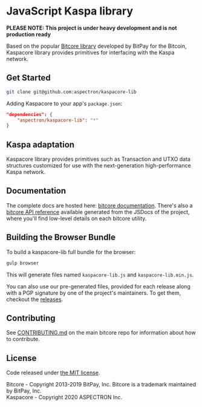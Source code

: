 JavaScript Kaspa library
========================

**PLEASE NOTE: This project is under heavy development and is not production ready**

Based on the popular [Bitcore library](https://github.com/bitpay/bitcore) developed by BitPay for the Bitcoin, Kaspacore library provides primitives for interfacing with the Kaspa network.

Get Started
-----------

```sh
git clone git@github.com:aspectron/kaspacore-lib
```

Adding Kaspacore to your app's `package.json`:

```json
"dependencies": {
    "aspectron/kaspacore-lib": "*"
}
```

Kaspa adaptation
----------------

Kaspacore library provides primitives such as Transaction and UTXO data structures customized for use with the next-generation high-performance Kaspa network.  

Documentation
-------------

The complete docs are hosted here: [bitcore documentation](https://github.com/bitpay/bitcore). There's also a [bitcore API reference](https://github.com/bitpay/bitcore/blob/master/packages/bitcore-node/docs/api-documentation.md) available generated from the JSDocs of the project, where you'll find low-level details on each bitcore utility.


Building the Browser Bundle
---------------------------

To build a kaspacore-lib full bundle for the browser:

```sh
gulp browser
```

This will generate files named `kaspacore-lib.js` and `kaspacore-lib.min.js`.

You can also use our pre-generated files, provided for each release along with a PGP signature by one of the project's maintainers. To get them, checkout the [releases](https://github.com/bitpay/bitcore/blob/master/packages/bitcore-lib/CHANGELOG.md).


Contributing
------------

See [CONTRIBUTING.md](https://github.com/bitpay/bitcore/blob/master/Contributing.md) on the main bitcore repo for information about how to contribute.

License
-------

Code released under [the MIT license](https://github.com/bitpay/bitcore/blob/master/LICENSE).

Bitcore - Copyright 2013-2019 BitPay, Inc. Bitcore is a trademark maintained by BitPay, Inc.  
Kaspacore - Copyright 2020 ASPECTRON Inc.
